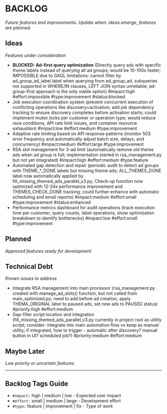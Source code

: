 # BACKLOG
_Future features and improvements. Update when: ideas emerge, features are planned._

## Ideas
_Features under consideration_

- **BLOCKED: Ad-first query optimization** (Directly query ads with specific theme labels instead of querying all ad groups; would be 10-100x faster; IMPOSSIBLE due to GAQL limitations: cannot filter by ad_group_ad_label.label when querying from ad_group_ad, subqueries not supported in WHERE/IN clauses, LEFT JOIN syntax unreliable; ad-group-first approach is the only viable option) #impact:high #effort:impossible #type:improvement #status:blocked
- Job execution coordination system (prevent concurrent execution of conflicting operations like discovery+activation; add job dependency tracking to ensure discovery completes before activation starts; could implement mutex locks per customer or operation type; would reduce race conditions, API rate limit issues, and container resource exhaustion) #impact:low #effort:medium #type:improvement
- Adaptive rate limiting based on API response patterns (monitor 503 error frequency and automatically adjust batch size, delays, and concurrency) #impact:medium #effort:large #type:improvement
- RSA slot management for 3-ad limit (automatically remove old theme ads when ad group is full; implementation started in rsa_management.py but not yet integrated) #impact:high #effort:medium #type:feature
- Automated gap detection and repair (periodic audit to detect ad groups with THEME_*_DONE labels but missing theme ads; ALL_THEMES_DONE label now automatically applied by fill_missing_themed_ads_parallel_v3.py; Check-up function now optimized with 12-24x performance improvement and THEMES_CHECK_DONE tracking; could further enhance with automatic scheduling and email reports) #impact:medium #effort:small #type:improvement #status:enhanced
- Performance metrics dashboard for audit operations (track execution time per customer, query counts, label operations, show optimization breakdown to identify bottlenecks) #impact:low #effort:small #type:improvement

## Planned
_Approved features ready for development_

## Technical Debt
_Known issues to address_

- Integrate RSA management into main processor (rsa_management.py created with manage_ad_slots() function, but not called from main_optimized.py; need to add before ad creation, apply THEMA_ORIGINAL label to paused ads, set new ads to PAUSED status) #priority:high #effort:medium
- Gap-filler script location and integration (fill_missing_themed_ads_parallel_v3.py currently in project root as utility script; consider: integrate into main automation flow vs keep as manual utility; if integrated, how to trigger - automatic after discovery? manual button in UI? scheduled job?) #priority:medium #effort:medium

## Maybe Later
_Low priority or uncertain features_

---

## Backlog Tags Guide
- `#impact:` high | medium | low - Expected user impact
- `#effort:` small | medium | large - Development effort
- `#type:` feature | improvement | fix - Type of work
